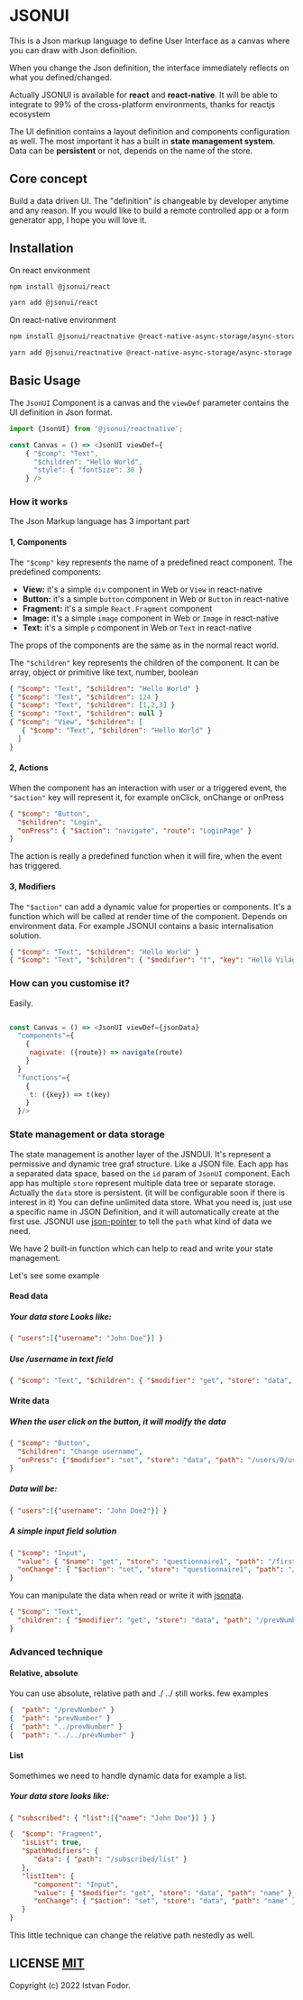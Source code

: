 # JSONUI

This is a Json markup language to define User Interface as a canvas where you can draw with Json definition.

When you change the Json definition, the interface immediately reflects on what you defined/changed.

Actually JSONUI is available for **react** and **react-native**.  It will be able to integrate to 99% of the cross-platform environments, thanks for reactjs ecosystem

The UI definition contains a layout definition and components configuration as well. The most important it has a built in **state management system**. Data can be **persistent** or not, depends on the name of the store.

## Core concept

Build a data driven UI. The "definition" is changeable by developer anytime and any reason.
If you would like to build a remote controlled app or a form generator app, I hope you will love it.

## Installation
On react environment
```bash
npm install @jsonui/react

yarn add @jsonui/react
```
On react-native environment
```bash
npm install @jsonui/reactnative @react-native-async-storage/async-storage

yarn add @jsonui/reactnative @react-native-async-storage/async-storage
```

## Basic Usage

The `JsonUI` Component is a canvas and the `viewDef` parameter contains the UI definition in Json format.

```js
import {JsonUI} from '@jsonui/reactnative';

const Canvas = () => <JsonUI viewDef={
    { "$comp": "Text", 
      "$children": "Hello World", 
      "style": { "fontSize": 30 }
    } />    
```

### How it works

The Json Markup language has 3 important part

#### 1, Components

The `"$comp"` key represents the name of a predefined react component. The predefined components:

- **View:** it's a simple `div` component in Web or `View` in react-native
- **Button:** it's a simple `button` component in Web or `Button` in react-native
- **Fragment:** it's a simple `React.Fragment` component
- **Image:** it's a simple `image` component in Web or `Image` in react-native
- **Text:** it's a simple `p` component in Web or `Text` in react-native

The props of the components are the same as in the normal react world.

The `"$children"` key represents the children of the component.
It can be array, object or primitive like text, number, boolean

```json
{ "$comp": "Text", "$children": "Hello World" }  
{ "$comp": "Text", "$children": 124 }  
{ "$comp": "Text", "$children": [1,2,3] }  
{ "$comp": "Text", "$children": null }   
{ "$comp": "View", "$children": [
   { "$comp": "Text", "$children": "Hello World" } 
  ] 
}  
```

#### 2, Actions

When the component has an interaction with user or a triggered event, the `"$action"` key will represent it, for example onClick, onChange or onPress

```json
{ "$comp": "Button", 
  "$children": "Login", 
  "onPress": { "$action": "navigate", "route": "LoginPage" }
}  
```
The action is really a predefined function when it will fire, when the event has triggered.

#### 3, Modifiers

The `"$action"` can add a dynamic value for properties or components. It's a function which will be called at render time of the component. Depends on environment data. For example JSONUI contains a basic internalisation solution.

```json
{ "$comp": "Text", "$children": "Hello World" }  
{ "$comp": "Text", "$children": { "$modifier": "t", "key": "Helló Világ" } }  
```

### How can you customise it?

Easily.

```js

const Canvas = () => <JsonUI viewDef={jsonData} 
  "components"={
    {
     nagivate: ({route}) => navigate(route)
    }
  }
  "functions"={
    {
     t: ({key}) => t(key)
    }
  }/>    
```

### State management or data storage

The state management is another layer of the JSNOUI. It's represent a permissive and dynamic tree graf structure. Like a JSON file.
Each app has a separated data space, based on the `id` param of `JsonUI` component.
Each app has multiple `store` represent multiple data tree or separate storage.
Actually the `data` store is persistent. (it will be configurable soon if there is interest in it)
You can define unlimited data store. What you need is, just use a specific name in JSON Definition, and it will automatically create at the first use.
JSONUI use [json-pointer](https://www.npmjs.com/package/json-pointer) to tell the `path` what kind of data we need.

We have 2 built-in function which can help to read and write your state management.


Let's see some example 

#### Read data
##### Your data store Looks like:
```json
{ "users":[{"username": "John Doe"}] }
```
##### Use */username* in text field
```json
{ "$comp": "Text", "$children": { "$modifier": "get", "store": "data", "path": "/users/0/username" } }  
```


#### Write data

##### When the user click on the button, it will modify the data
```json
{ "$comp": "Button", 
  "$children": "Change username", 
  "onPress": {"$modifier": "set", "store": "data", "path": "/users/0/username", "value":"John Doe 2" }
}  
```

##### Data will be:
```json
{ "users":[{"username": "John Doe2"}] }  
```

##### A simple input field solution
```json
{ "$comp": "Input",
  "value": { "$name": "get", "store": "questionnaire1", "path": "/firstName" },
  "onChange": { "$action": "set", "store": "questionnaire1", "path": "/firstName" },
}
```
You can manipulate the data when read or write it with [jsonata](https://jsonata.org/).

```json
{ "$comp": "Text",
  "children": { "$modifier": "get", "store": "data", "path": "/prevNumber", "jsonataDef": "'Next Number: ' & (1+$)" }
}
```

### Advanced technique

#### Relative, absolute

You can use absolute, relative path and ./ ../ still works.
few examples

```json
{  "path": "/prevNumber" }
{  "path": "prevNumber" }
{  "path": "../prevNumber" }
{  "path": "../../prevNumber" }
```

#### List

Somethimes we need to handle dynamic data for example a list.

##### Your data store looks like:

```json
{ "subscribed": { "list":[{"name": "John Doe"}] } }
```

```json
{  "$comp": "Fragment",
   "isList": true,
   "$pathModifiers": {
      "data": { "path": "/subscribed/list" }
   },
   "listItem": {
      "component": "Input",
      "value": { "$modifier": "get", "store": "data", "path": "name" },
      "onChange": { "$action": "set", "store": "data", "path": "name" }
   }
}
```

This little technique can change the relative path nestedly as well.


## LICENSE [MIT](LICENSE)

Copyright (c) 2022 Istvan Fodor.